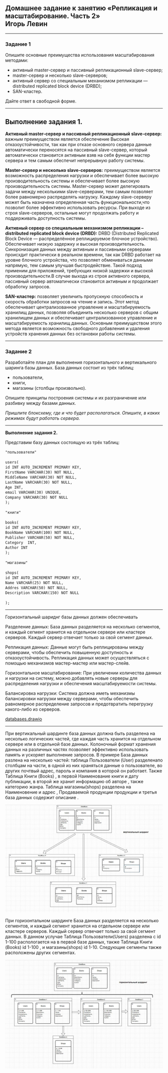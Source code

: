 ## Домашнее задание к занятию «Репликация и масштабирование. Часть 2» <br/> Игорь Левин
---

### Задание 1

Опишите основные преимущества использования масштабирования методами:

- активный master-сервер и пассивный репликационный slave-сервер; 
- master-сервер и несколько slave-серверов;
- активный сервер со специальным механизмом репликации — distributed replicated block device (DRBD);
- SAN-кластер.

Дайте ответ в свободной форме.

---

**Выполнение задания 1.**
---

**Активный master-сервер и пассивный репликационный slave-сервер:** важным преимуществом  является обеспечение Высокая отказоустойчивости, так как при отказе основного сервера данные автоматически переносятся на пассивный slave-сервер, который автоматически становится активным взяв на себя функции мастер сервера и тем самым обеспечит непрерывную работу системы. 

**Master-сервер и несколько slave-серверов:** преимуществом является возможность распределения нагрузки и обеспечивает более высокую производительность системы и обеспечивает более высокую производительность системы. Master-сервер может делегировать задачи между несколькими slave-серверами, тем самым позволяет более равномерно распределять нагрузку. Каждому slave-серверу может быть назначена определенная часть функциональности,что позволит более эффективно использовать ресурсы. При выходе из строя slave-серверов, остальные могут продолжать работу и поддерживать доступность системы.

**Активный сервер со специальным механизмом репликации – distributed replicated block device (DRBD):**
DRBD (Distributed Replicated Block Device — распределённое реплицируемое блочное устройство). Обеспечивает низкую задержку и высокая производительность. Синхронизация данных между активным и пассивными серверами происхдит практически в реальном времени, так как DRBD работает на уровне блочного устройства, что позволяет обмениваться данными напрямую, тем самым улучшая быстродействие. Такой подход применим для приложений, требующих низкой задержки и высокой производительности.В случае выхода из строя активного сервера, пассивный сервер автоматически становится активным и продолжает обработку запросов.

**SAN-кластер:** позволяет увеличить пропускную способность и скорость обработки запросов на чтение и запись. 
Этот метод обеспечивает централизованное управление и масштабируемость хранилищ данных, позволяя объединить несколько серверов с общим хранилищем данных и обеспечивает централизованное управление и масштабируемость хранилищ данных. Основным преимуществом этого метода является возможность свободного добавления и удаления устройств хранения данных без остановки работы системы. 



---

### Задание 2


Разработайте план для выполнения горизонтального и вертикального шаринга базы данных. База данных состоит из трёх таблиц: 

- пользователи, 
- книги, 
- магазины (столбцы произвольно). 

Опишите принципы построения системы и их разграничение или разбивку между базами данных.

*Пришлите блоксхему, где и что будет располагаться. Опишите, в каких режимах будут работать сервера.* 

---

**Выполнение задания 2.**


Представим базу данных состоящую из трёх таблиц: 

```
"пользователи" 

users(
id INT AUTO_INCREMENT PRIMARY KEY,
FirstName VARCHAR(30) NOT NULL,
MiddleName VARCHAR(30) NOT NULL,
LastName VARCHAR(30) NOT NULL,
Age INT,
email VARCHAR(30) UNIQUE,
Company VARCHAR(30) NOT NULL	
);

"книги"

books(
id INT AUTO_INCREMENT PRIMARY KEY,
BookName VARCHAR(100) NOT NULL,
Publisher VARCHAR(50) NOT NULL,
Category  INT,
Author INT
);

"магазины" 

shops(
id INT AUTO_INCREMENT PRIMARY KEY,
Name VARCHAR(25) NOT NULL,
Addres VARCHAR(50) NOT NULL,
Description VARCHAR(150) NOT NULL

);
```


---
Горизонтальный  шариднг базы данных должен обеспечивать

Разделение данных: База данных разделяется на несколько сегментов, и каждый сегмент хранится на отдельном сервере или кластере серверов. Каждый сервер отвечает только за свой сегмент данных.

Репликация данных: Данные могут быть реплицированы между серверами, чтобы обеспечить повышенную доступность и отказоустойчивость. Репликация данных может осуществляться с помощью механизмов мастер-мастер или мастер-слейв.

Горизонтальное масштабирование: При увеличении количества данных и нагрузки на систему, можно добавлять новые серверы для распределения нагрузки и обеспечения масштабируемости системы.

Балансировка нагрузки: Система должна иметь механизмы балансировки нагрузки между серверами, чтобы обеспечить равномерное распределение запросов и предотвратить перегрузку какого-либо из серверов.



[databases.drawio](https://github.com/elekpow/netology/blob/main/reldb/lesson7/files/databases.drawio) 

---------------------------
При вертикальный шардинге база данных должна быть разделена на несколько логических частей, где каждая часть хранится на отдельном сервере или в отдельной базе данных. Колоночный формат хранения данных на различных частях  позволяет эффективно использовать память и ускоряет выполнение запросов. В примере База данных разлена на несколько частей: таблица Пользователи (User) разделенапо столбцам на части, в одной из них храняться данные о пользователе, во других почтвый адрес, пароль и компания  в которой он работает. Также Таблица  Книги (Books) , в первой  Наименование книги и дату публикации, в второй же хранит информацию об авторе , также категорию жанра. Таблица магазины(shops) разделена на Наименовение и адрес , Продаваемой продукции продукции и третья база данных содержит описание .
 
 ![databases1.JPG](https://github.com/elekpow/netology/blob/main/reldb/lesson7/images/databases1.JPG)



При горизонтальном шардинге База данных разделяется на несколько сегментов, и каждый сегмент хранится на отдельном сервере или кластере серверов. Каждый сервер отвечает только за свой сегмент данных. В данном услучае Таблица Пользователи(Users) разделена с id 1-100 распологается на в первой базе данных, также Таблица Книги (Books) id 1-100 , и магазины(shops) id 1-10. Следующие сегменты также расположены других сегментах.

 
 ![databases2.JPG](https://github.com/elekpow/netology/blob/main/reldb/lesson7/images/databases2.JPG)

